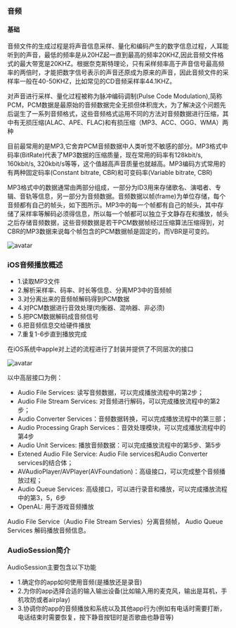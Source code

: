 ### 音频
#### 基础
音频文件的生成过程是将声音信息采样、量化和编码产生的数字信息过程，人耳能听到的声音，最低的频率是从20HZ起一直到最高的频率20KHZ,因此音频文件格式的最大带宽是20KHZ。根据奈克斯特理论，只有采样频率高于声音信号最高频率的两倍时，才能把数字信号表示的声音还原成为原来的声音，因此音频文件的采样率一般在40-50KHZ，比如常见的CD音频采样率44.1KHZ。

对声音进行采样、量化过程被称为脉冲编码调制(Pulse Code Modulation),简称PCM，PCM数据是最原始的音频数据完全无损但体积庞大，为了解决这个问题先后诞生了一系列音频格式，这些音频格式运用不同的方法对音频数据进行压缩，其中有无损压缩(ALAC、APE、FLAC)和有损压缩（MP3、ACC、OGG、WMA）两种

目前最常用的是MP3,它舍弃PCM音频数据中人类听觉不敏感的部分。MP3格式中码率(BitRate)代表了MP3数据的压缩质量，现在常用的码率有128kbit/s, 160kbit/s, 320kbit/s等等，这个值越高声音质量也就越高。MP3编码方式常用的有两种固定码率(Constant bitrate, CBR)和可变码率(Variable bitrate, CBR)


MP3格式中的数据通常由两部分组成，一部分为ID3用来存储歌名、演唱者、专辑、音轨等信息，另一部分为音频数据。音频数据以帧(frame)为单位存储，每个音频都有自己的帧头，如下图所示。MP3中的每一个帧都有自己的帧头，其中存储了采样率等解码必须得信息，所以每一个帧都可以独立于文静存在和播放，帧头之后存储音频数据，这些音频数据是若干PCM数据帧经过压缩算法压缩得到，对CBR的MP3数据来说每个帧包含的PCM数据帧是固定的，而VBR是可变的。

![avatar](http://msching.github.io/images/iOS-audio/mp3frame.jpg)


### iOS音频播放概述
* 1.读取MP3文件
* 2.解析采样率、码率、时长等信息、分离MP3中的音频帧
* 3.对分离出来的音频帧解码得到PCM数据
* 4.对PCM数据进行音效处理(均衡器、混响器、非必须)
* 5.把PCM数据解码成音频信号
* 6.把音频信息交给硬件播放
* 7.重复1-6步直到播放完成


在iOS系统中apple对上述的流程进行了封装并提供了不同层次的接口

![avatar](http://msching.github.io/images/iOS-audio/api-architectural-layers.png)

以中高层接口为例：

* Audio File Services: 读写音频数据，可以完成播放流程中的第2步；
* Audio File Stream Services: 对音频进行解码，可以完成播放流程中的第2步；
* Audio Converter Services：音频数据转换，可以完成播放流程中的第三部；
* Audio Processing Graph Services：音效处理模块，可以完成播放流程中的第4步
* Audio Unit Services: 播放音频数据：可以完成播放流程中的第5步、第5步
* Extened Audio File Service: Audio File services和Audio Converter services的结合体；
* AVAudioPlayer/AVPlayer(AVFoundation)：高级接口，可以完成整个音频播放过程；
* Audio Queue Services: 高级接口，可以进行录音和播放，可以完成播放流程中的第3，5，6步
* OpenAL: 用于游戏音频播放

Audio File Service（Audio File Stream Servies）分离音频帧， Audio Queue Services 解码播放音频信息。

### AudioSession简介
AudioSession主要包含以下功能

* 1.确定你的app如何使用音频(是播放还是录音)
* 2.为你的app选择合适的输入输出设备(比如输入用的麦克风，输出是耳机，手机攻防或者airplay)
* 3.协调你的app的音频播放和系统以及其他app行为(例如有电话时需要打断，电话结束时需要恢复，按下静音按钮时是否歌曲也静音等)



